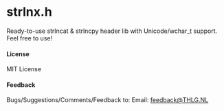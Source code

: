 # strlnx.h
Ready-to-use strlncat &amp; strlncpy header lib with Unicode/wchar_t support.
Feel free to use!

#### License
MIT License

#### Feedback
Bugs/Suggestions/Comments/Feedback to:
Email: feedback@THLG.NL

